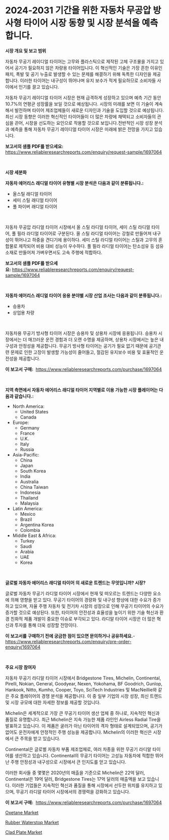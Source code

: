 <p><h1>2024-2031 기간을 위한 자동차 무공압 방사형 타이어 시장 동향 및 시장 분석을 예측합니다.</h1></p><p><strong>시장 개요 및 보고 범위</strong></p>
<p><p>자동차 무공기 레이디얼 타이어는 고무와 플라스틱으로 제작된 고체 구조물을 가지고 있어서 공기가 필요하지 않은 차량용 타이어입니다. 이 혁신적인 기술은 가장 흔한 이유인 패치, 폭발 및 공기 누출로 발생할 수 있는 문제를 해결하기 위해 독특한 디자인을 제공합니다. 이러한 타이어는 내구성이 뛰어나며 유지 보수가 적게 필요하므로 소비자들 사이에서 인기를 끌고 있습니다.</p><p>자동차 무공기 레이디얼 타이어 시장은 현재 급격하게 성장하고 있으며 예측 기간 동안 10.7%의 연평균 성장률을 보일 것으로 예상됩니다. 시장의 미래를 보면 이 기술이 계속해서 발전하며 타이어 제조업체들이 새로운 디자인과 기술을 도입할 것으로 예상됩니다. 최신 시장 동향은 이러한 혁신적인 타이어들이 더 많은 차량에 채택되고 소비자들의 관심을 끈어, 시장을 선도하는 요인으로 작용할 것으로 보입니다.전반적인 시장 성장 분석과 예측을 통해 자동차 무공기 레이디얼 타이어 시장은 미래에 밝은 전망을 가지고 있습니다.</p></p>
<p><strong>보고서의 샘플 PDF를 받으세요:</strong> <a href="https://www.reliableresearchreports.com/enquiry/request-sample/1697064">https://www.reliableresearchreports.com/enquiry/request-sample/1697064</a></p>
<p>&nbsp;</p>
<p><strong>시장 세분화</strong></p>
<p><strong>자동차 에어리스 래디얼 타이어 유형별 시장 분석은 다음과 같이 분류됩니다.:</strong></p>
<p><ul><li>올스틸 래디얼 타이어</li><li>세미 스틸 래디얼 타이어</li><li>풀 파이버 래디얼 타이어</li></ul></p>
<p>&nbsp;</p>
<p><p>자동차 무공압 라디얼 타이어 시장에서 올 스틸 라디얼 타이어, 세미 스틸 라디얼 타이어, 풀 필라 라디얼 타이어로 구분된다. 올 스틸 라디얼 타이어는 강철로 만들어져 내구성이 뛰어나고 하중을 견디기에 용이하다. 세미 스틸 라디얼 타이어는 스틸과 고무의 혼합물로 제작되어 비용 대비 성능이 우수하다. 풀 필라 라디얼 타이어는 탄소섬유 등 섬유소재로 만들어져 가벼우면서도 고속 주행에 적합하다.</p></p>
<p><strong>보고서의 샘플 PDF를 받으세요:</strong>&nbsp;<a href="https://www.reliableresearchreports.com/enquiry/request-sample/1697064">https://www.reliableresearchreports.com/enquiry/request-sample/1697064</a></p>
<p>&nbsp;</p>
<p><strong> 자동차 에어리스 래디얼 타이어 응용 분야별 시장 산업 조사는 다음과 같이 분류됩니다.:</strong></p>
<p><ul><li>승용차</li><li>상업용 차량</li></ul></p>
<p>&nbsp;</p>
<p><p>자동차용 무공기 방사형 타이어 시장은 승용차 및 상용차 시장에 응용됩니다. 승용차 시장에서는 더 매끄러운 운전 경험과 더 오랜 수명을 제공하며, 상용차 시장에서는 높은 내구성과 안정성을 제공합니다. 무공기 방사형 타이어는 공기가 필요 없기 때문에 공기관련 문제로 인한 고장이 발생할 가능성이 줄어들고, 절감된 유지보수 비용 및 효율적인 운전성을 제공합니다.</p></p>
<p><strong>이 보고서 구매:</strong>&nbsp; <a href="https://www.reliableresearchreports.com/purchase/1697064">https://www.reliableresearchreports.com/purchase/1697064</a></p>
<p>&nbsp;</p>
<p><strong>지역 측면에서 자동차 에어리스 래디얼 타이어 지역별로 이용 가능한 시장 플레이어는 다음과 같습니다.:</strong></p>
<p><ul>
    <li>
        North America:
        <ul>
            <li>United States</li>
            <li>Canada</li>
        </ul>
    </li>
    <li>
        Europe:
        <ul>
            <li>Germany</li>
            <li>France</li>
            <li>U.K.</li>
            <li>Italy</li>
            <li>Russia</li>
        </ul>
    </li>
    <li>
        Asia-Pacific:
        <ul>
            <li>China</li>
            <li>Japan</li>
            <li>South Korea</li>
            <li>India</li>
            <li>Australia</li>
            <li>China Taiwan</li>
            <li>Indonesia</li>
            <li>Thailand</li>
            <li>Malaysia</li>
        </ul>
    </li>
    <li>
        Latin America:
        <ul>
            <li>Mexico</li>
            <li>Brazil</li>
            <li>Argentina Korea</li>
            <li>Colombia</li>
        </ul>
    </li>
    <li>
        Middle East & Africa:
        <ul>
            <li>Turkey</li>
            <li>Saudi</li>
            <li>Arabia</li>
            <li>UAE</li>
            <li>Korea</li>
        </ul>
    </li>
    </ul></p>
<p>&nbsp;</p>
<p><strong>글로벌 자동차 에어리스 래디얼 타이어 의 새로운 트렌드는 무엇입니까? 시장?</strong></p>
<p><p>글로벌 자동차 무공기 라디얼 타이어 시장에서 현재 및 떠오르는 트렌드는 다양한 요소에 의해 영향을 받고 있다. 무공기 타이어의 경량화 및 내구성 향상에 대한 수요가 증가하고 있으며, 자율 주행 자동차 및 전기차 시장의 성장으로 인해 무공기 타이어의 수요가 증가할 것으로 예상된다. 또한, 타이어의 안전성과 효율성을 높이기 위한 기술 혁신과 환경 친화적 제품 개발이 중요한 이슈로 부각되고 있다. 라디알 타이어 시장은 더 많은 혁신과 투자를 통해 더욱 성장할 전망이다.</p></p>
<p><strong>이 보고서를 구매하기 전에 궁금한 점이 있으면 문의하거나 공유하세요.</strong>- <a href="https://www.reliableresearchreports.com/enquiry/pre-order-enquiry/1697064">https://www.reliableresearchreports.com/enquiry/pre-order-enquiry/1697064</a></p>
<p>&nbsp;</p>
<p><strong>주요 시장 참여자</strong></p>
<p><p>자동차 무공기 라디알 타이어 시장에서 Bridgestone Tires, Michelin, Continental, Pirelli, Nokian, General, Goodyear, Nexen, Yokohama, BF Goodrich, Gunlop, Hankook, Nitto, Kumho, Cooper, Toyo, SciTech Industries 및 MacNeillie와 같은 주요 플레이어의 경쟁 분석을 제공합니다. 이 중 일부 기업의 시장 성장, 최신 트렌드 및 시장 규모에 대한 자세한 정보를 제공할 것입니다.</p><p>Michelin은 세계적으로 가장 큰 무공기 타이어 생산 업체 중 하나로, 지속적인 혁신과 품질로 유명합니다. 최근 Michelin은 지속 가능한 제품 라인인 Airless Radial Tire을 발표하고 있습니다. 이 제품은 굴러가 아닌 타이어의 격자 형태로 설계되었으며, 공기가 없어도 운전자에게 안정적인 주행 성능을 제공합니다. Michelin의 이러한 혁신은 시장에서 큰 주목을 받고 있습니다.</p><p>Continental은 글로벌 자동차 부품 제조업체로, 여러 차종을 위한 무공기 라디알 타이어를 생산하고 있습니다. Continental의 무공기 타이어는 고성능 자동차에 적합한 뛰어난 주행 안정성과 내구성으로 시장에서 큰 인지도를 얻고 있습니다.</p><p>이러한 회사들 중 몇몇은 2020년의 매출을 기준으로 Michelin은 22억 달러, Continental은 19억 달러, Bridgestone Tires는 17억 달러의 매출액을 보고 있습니다. 이러한 기업들은 지속적인 혁신과 품질을 통해 시장에서 선두한 위치를 유지하고 있으며, 무공기 라디알 타이어 시장에서의 경쟁력을 강화하고 있습니다.</p></p>
<p><strong>이 보고서 구매:</strong>&nbsp;&nbsp;<a href="https://www.reliableresearchreports.com/purchase/1697064">https://www.reliableresearchreports.com/purchase/1697064</a></p>
<p><p><a href="https://github.com/beatblasta/Market-Research-Report-List-2/blob/main/oxetane-market.md">Oxetane Market</a></p><p><a href="https://github.com/angelajermaine/Market-Research-Report-List-2/blob/main/rubber-waterstop-market.md">Rubber Waterstop Market</a></p><p><a href="https://github.com/shotows/Market-Research-Report-List-1/blob/main/clad-plate-market.md">Clad Plate Market</a></p></p>
